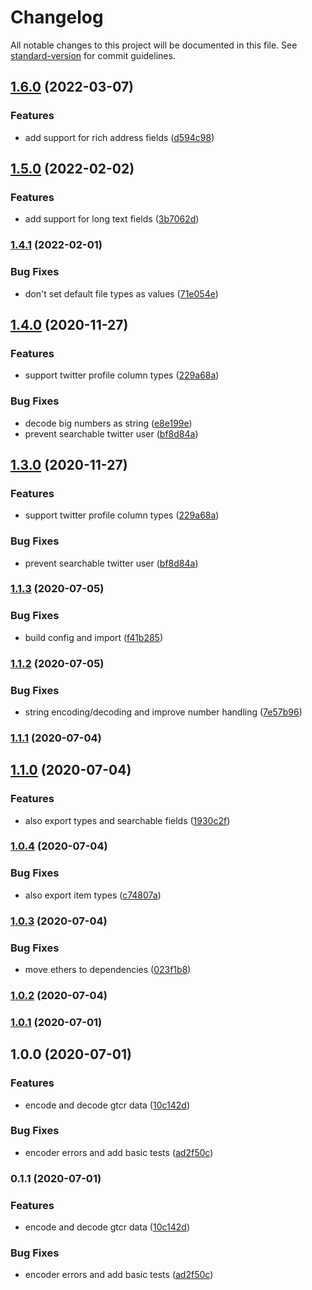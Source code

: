# Changelog

All notable changes to this project will be documented in this file. See [standard-version](https://github.com/conventional-changelog/standard-version) for commit guidelines.

## [1.6.0](https://github.com/kleros/gtcr-encoder/compare/v1.5.0...v1.6.0) (2022-03-07)


### Features

* add support for rich address fields ([d594c98](https://github.com/kleros/gtcr-encoder/commit/d594c98c5a1f07ee507d4bdf4515c2bd15ff8c07))

## [1.5.0](https://github.com/kleros/gtcr-encoder/compare/v1.4.1...v1.5.0) (2022-02-02)


### Features

* add support for long text fields ([3b7062d](https://github.com/kleros/gtcr-encoder/commit/3b7062d99445b7ded6813ae9ec5ada52726e98ce))

### [1.4.1](https://github.com/kleros/gtcr-encoder/compare/v1.4.0...v1.4.1) (2022-02-01)


### Bug Fixes

* don't set default file types as values ([71e054e](https://github.com/kleros/gtcr-encoder/commit/71e054ef3e92c4bd3d6bdb37bda5ab8196381026))

## [1.4.0](https://github.com/kleros/gtcr-encoder/compare/v1.1.3...v1.4.0) (2020-11-27)


### Features

* support twitter profile column types ([229a68a](https://github.com/kleros/gtcr-encoder/commit/229a68af8dc059d51f4cca363ab9a586403f5584))


### Bug Fixes

* decode big numbers as string ([e8e199e](https://github.com/kleros/gtcr-encoder/commit/e8e199ef7f3fe36a6d20eb033860eb95b15605e8))
* prevent searchable twitter user ([bf8d84a](https://github.com/kleros/gtcr-encoder/commit/bf8d84a90a83453ddddba8f00b5b0a342d80d40b))

## [1.3.0](https://github.com/kleros/gtcr-encoder/compare/v1.1.3...v1.3.0) (2020-11-27)


### Features

* support twitter profile column types ([229a68a](https://github.com/kleros/gtcr-encoder/commit/229a68af8dc059d51f4cca363ab9a586403f5584))


### Bug Fixes

* prevent searchable twitter user ([bf8d84a](https://github.com/kleros/gtcr-encoder/commit/bf8d84a90a83453ddddba8f00b5b0a342d80d40b))

### [1.1.3](https://github.com/kleros/gtcr-encoder/compare/v1.1.2...v1.1.3) (2020-07-05)


### Bug Fixes

* build config and import ([f41b285](https://github.com/kleros/gtcr-encoder/commit/f41b285f5ef8be0d8bc65d0f83f9c7c94c13f483))

### [1.1.2](https://github.com/kleros/gtcr-encoder/compare/v1.1.1...v1.1.2) (2020-07-05)


### Bug Fixes

* string encoding/decoding and improve number handling ([7e57b96](https://github.com/kleros/gtcr-encoder/commit/7e57b96559c76f6f322fcf69d403df6e293fd057))

### [1.1.1](https://github.com/kleros/gtcr-encoder/compare/v1.1.0...v1.1.1) (2020-07-04)

## [1.1.0](https://github.com/kleros/gtcr-encoder/compare/v1.0.4...v1.1.0) (2020-07-04)


### Features

* also export types and searchable fields ([1930c2f](https://github.com/kleros/gtcr-encoder/commit/1930c2f2124001796e216bd6902f60ecc23466ab))

### [1.0.4](https://github.com/kleros/gtcr-encoder/compare/v1.0.3...v1.0.4) (2020-07-04)


### Bug Fixes

* also export item types ([c74807a](https://github.com/kleros/gtcr-encoder/commit/c74807ab674e90be3d1dba825b81109d72ee07c5))

### [1.0.3](https://github.com/kleros/gtcr-encoder/compare/v1.0.2...v1.0.3) (2020-07-04)


### Bug Fixes

* move ethers to dependencies ([023f1b8](https://github.com/kleros/gtcr-encoder/commit/023f1b879a1d20be5588a741afc074b0f4ec76cd))

### [1.0.2](https://github.com/kleros/gtcr-encoder/compare/v1.0.1...v1.0.2) (2020-07-04)

### [1.0.1](https://github.com/kleros/gtcr-encoder/compare/v1.0.0...v1.0.1) (2020-07-01)

## 1.0.0 (2020-07-01)


### Features

* encode and decode gtcr data ([10c142d](https://github.com/kleros/gtcr-encoder/commit/10c142d30d91ae9eced71c11c01c2945fe71d142))


### Bug Fixes

* encoder errors and add basic tests ([ad2f50c](https://github.com/kleros/gtcr-encoder/commit/ad2f50cc62dd67bb776f86076d003934e32bd1e1))

### 0.1.1 (2020-07-01)


### Features

* encode and decode gtcr data ([10c142d](https://github.com/kleros/gtcr-encoder/commit/10c142d30d91ae9eced71c11c01c2945fe71d142))


### Bug Fixes

* encoder errors and add basic tests ([ad2f50c](https://github.com/kleros/gtcr-encoder/commit/ad2f50cc62dd67bb776f86076d003934e32bd1e1))
